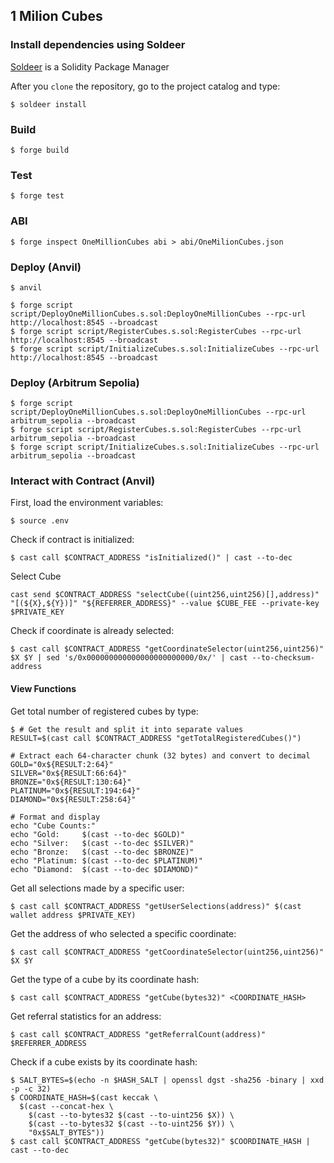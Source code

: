 ## 1 Milion Cubes

### Install dependencies using Soldeer

[Soldeer](https://soldeer.xyz/) is a Solidity Package Manager

After you `clone` the repository, go to the project catalog and type:

```shell
$ soldeer install
```

### Build

```shell
$ forge build
```

### Test

```shell
$ forge test
```

### ABI

```shell
$ forge inspect OneMillionCubes abi > abi/OneMilionCubes.json
```

### Deploy (Anvil)

```shell
$ anvil
```

```shell
$ forge script script/DeployOneMillionCubes.s.sol:DeployOneMillionCubes --rpc-url http://localhost:8545 --broadcast
$ forge script script/RegisterCubes.s.sol:RegisterCubes --rpc-url http://localhost:8545 --broadcast
$ forge script script/InitializeCubes.s.sol:InitializeCubes --rpc-url http://localhost:8545 --broadcast
```

### Deploy (Arbitrum Sepolia)

```shell
$ forge script script/DeployOneMillionCubes.s.sol:DeployOneMillionCubes --rpc-url arbitrum_sepolia --broadcast
$ forge script script/RegisterCubes.s.sol:RegisterCubes --rpc-url arbitrum_sepolia --broadcast
$ forge script script/InitializeCubes.s.sol:InitializeCubes --rpc-url arbitrum_sepolia --broadcast
```

### Interact with Contract (Anvil)

First, load the environment variables:
```shell
$ source .env
```

Check if contract is initialized:
```shell
$ cast call $CONTRACT_ADDRESS "isInitialized()" | cast --to-dec
```

Select Cube
```shell
cast send $CONTRACT_ADDRESS "selectCube((uint256,uint256)[],address)" "[(${X},${Y})]" "${REFERRER_ADDRESS}" --value $CUBE_FEE --private-key $PRIVATE_KEY
```

Check if coordinate is already selected:
```shell
$ cast call $CONTRACT_ADDRESS "getCoordinateSelector(uint256,uint256)" $X $Y | sed 's/0x000000000000000000000000/0x/' | cast --to-checksum-address
```

#### View Functions
Get total number of registered cubes by type:
```shell
$ # Get the result and split it into separate values
RESULT=$(cast call $CONTRACT_ADDRESS "getTotalRegisteredCubes()")

# Extract each 64-character chunk (32 bytes) and convert to decimal
GOLD="0x${RESULT:2:64}"
SILVER="0x${RESULT:66:64}"
BRONZE="0x${RESULT:130:64}"
PLATINUM="0x${RESULT:194:64}"
DIAMOND="0x${RESULT:258:64}"

# Format and display
echo "Cube Counts:"
echo "Gold:     $(cast --to-dec $GOLD)"
echo "Silver:   $(cast --to-dec $SILVER)"
echo "Bronze:   $(cast --to-dec $BRONZE)"
echo "Platinum: $(cast --to-dec $PLATINUM)"
echo "Diamond:  $(cast --to-dec $DIAMOND)"
```

Get all selections made by a specific user:
```shell
$ cast call $CONTRACT_ADDRESS "getUserSelections(address)" $(cast wallet address $PRIVATE_KEY)
```

Get the address of who selected a specific coordinate:
```shell
$ cast call $CONTRACT_ADDRESS "getCoordinateSelector(uint256,uint256)" $X $Y
```

Get the type of a cube by its coordinate hash:
```shell
$ cast call $CONTRACT_ADDRESS "getCube(bytes32)" <COORDINATE_HASH>
```

Get referral statistics for an address:
```shell
$ cast call $CONTRACT_ADDRESS "getReferralCount(address)" $REFERRER_ADDRESS
```

Check if a cube exists by its coordinate hash:
```shell
$ SALT_BYTES=$(echo -n $HASH_SALT | openssl dgst -sha256 -binary | xxd -p -c 32)
$ COORDINATE_HASH=$(cast keccak \
  $(cast --concat-hex \
    $(cast --to-bytes32 $(cast --to-uint256 $X)) \
    $(cast --to-bytes32 $(cast --to-uint256 $Y)) \
    "0x$SALT_BYTES"))
$ cast call $CONTRACT_ADDRESS "getCube(bytes32)" $COORDINATE_HASH | cast --to-dec
```